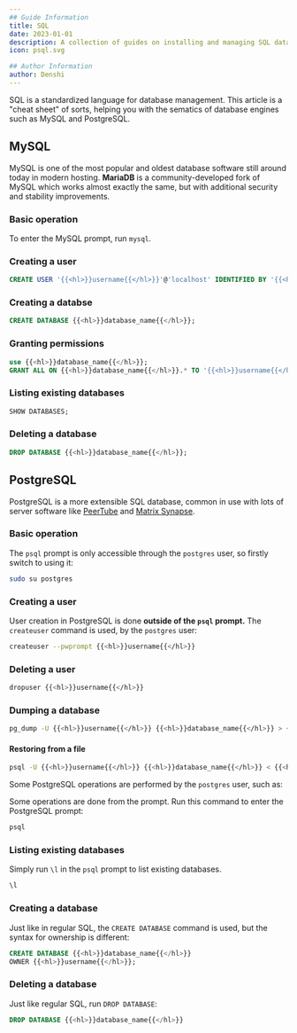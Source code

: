 ```yaml
---
## Guide Information
title: SQL
date: 2023-01-01
description: A collection of guides on installing and managing SQL databases on the server.
icon: psql.svg

## Author Information
author: Denshi
---
```


SQL is a standardized language for database management. This article is a "cheat sheet" of sorts, helping you with the sematics of database engines such as MySQL and PostgreSQL.

## MySQL
MySQL is one of the most popular and oldest database software still around today in modern hosting. **MariaDB** is a community-developed fork of MySQL which works almost exactly the same, but with additional security and stability improvements.

### Basic operation
To enter the MySQL prompt, run `mysql`.

### Creating a user

```sql
CREATE USER '{{<hl>}}username{{</hl>}}'@'localhost' IDENTIFIED BY '{{<hl>}}password{{</hl>}}';
```

### Creating a databse

```sql
CREATE DATABASE {{<hl>}}database_name{{</hl>}};
```

### Granting permissions

```sql
use {{<hl>}}database_name{{</hl>}};
GRANT ALL ON {{<hl>}}database_name{{</hl>}}.* TO '{{<hl>}}username{{</hl>}}'@'localhost';
```

### Listing existing databases

```sql
SHOW DATABASES;
```

### Deleting a database

```sql
DROP DATABASE {{<hl>}}database_name{{</hl>}};
```

## PostgreSQL
PostgreSQL is a more extensible SQL database, common in use with lots of server software like [PeerTube](/server/peertube) and [Matrix Synapse](/server/matrix).

### Basic operation
The `psql` prompt is only accessible through the `postgres` user, so firstly switch to using it:

```sh
sudo su postgres
```

### Creating a user
User creation in PostgreSQL is done **outside of the `psql` prompt.** The `createuser` command is used, by the `postgres` user:

```sh
createuser --pwprompt {{<hl>}}username{{</hl>}}
```

### Deleting a user

```sh
dropuser {{<hl>}}username{{</hl>}}
```

### Dumping a database

```sh
pg_dump -U {{<hl>}}username{{</hl>}} {{<hl>}}database_name{{</hl>}} > {{<hl>}}file.sql{{</hl>}}
```

#### Restoring from a file

```sh
psql -U {{<hl>}}username{{</hl>}} {{<hl>}}database_name{{</hl>}} < {{<hl>}}file.sql{{</hl>}}
```
Some PostgreSQL operations are performed by the `postgres` user, such as:

Some operations are done from the prompt. Run this command to enter the PostgreSQL prompt:

```sh
psql
```

### Listing existing databases

Simply run `\l` in the `psql` prompt to list existing databases.

```sql
\l
```

### Creating a database

Just like in regular SQL, the `CREATE DATABASE` command is used, but the syntax for ownership is different:

```sql
CREATE DATABASE {{<hl>}}database_name{{</hl>}}
OWNER {{<hl>}}username{{</hl>}};
```

### Deleting a database

Just like regular SQL, run `DROP DATABASE`:

```sql
DROP DATABASE {{<hl>}}database_name{{</hl>}}
